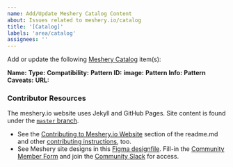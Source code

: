 ```yaml
---
name: Add/Update Meshery Catalog Content
about: Issues related to meshery.io/catalog
title: '[Catalog]'
labels: 'area/catalog'
assignees: ''
---
```

Add or update the following [Meshery Catalog](https://meshery.io/catalog) item(s):

**Name:**  <!-- Name of pattern -->
**Type:** <!-- Type of pattern-->
**Compatibility:** <!-- integrated technologies -->
**Pattern ID:** <!-- Unique identifier -->
**image:** <!-- Link to image -->
**Pattern Info:** <!-- brief information of the pattern -->
**Pattern Caveats:** <!-- Caveats of the pattern -->
**URL:** <!-- url | format: (https://raw.githubusercontent.com/service-mesh-patterns/service-mesh-patterns/master/samples/IstioFilterPattern.yaml)>
**Download link:** <!-- link to binary zip file or upload the file here -->


### Contributor Resources

The meshery.io website uses Jekyll and GitHub Pages. Site content is found under the [`master` branch](https://github.com/meshery/meshery.io/tree/master).
- See the [Contributing to Meshery.io Website](https://github.com/meshery/meshery.io#contributing-to-the-mesheryio-website) section of the readme.md and other [contributing instructions](https://docs.meshery.io/project/contributing), too.
- See Meshery site designs in this [Figma designfile](https://www.figma.com/file/SMP3zxOjZztdOLtgN4dS2W/Meshery-UI?node-id=110%3A1). Fill-in the [Community Member Form](https://meshery.io/newcomer) and join the [Community Slack](https://slack.meshery.io) for access.
